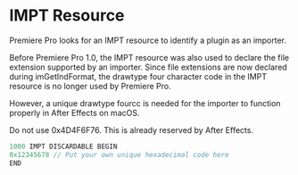 # IMPT Resource

Premiere Pro looks for an IMPT resource to identify a plugin as an importer.

Before Premiere Pro 1.0, the IMPT resource was also used to declare the file extension supported by an importer. Since file extensions are now declared during imGetIndFormat, the drawtype four character code in the IMPT resource is no longer used by Premiere Pro.

However, a unique drawtype fourcc is needed for the importer to function properly in After Effects on macOS.

Do not use 0x4D4F6F76. This is already reserved by After Effects.

```cpp
1000 IMPT DISCARDABLE BEGIN
0x12345678 // Put your own unique hexadecimal code here
END
```
